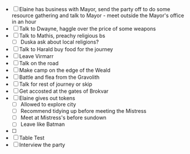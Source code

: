 - [ ] Elaine has business with Mayor, send the party off to do some resource gathering and talk to Mayor - meet outside the Mayor's office in an hour
- [ ] Talk to Dwayne, haggle over the price of some weapons
- [ ] Talk to Mathis, preachy religious bs
	- [ ] Duska ask about local religions?
- [ ] Talk to Harald buy food for the journey
- [ ] Leave Virmarr
- [ ] Talk on the road
- [ ] Make camp on the edge of the Weald
- [ ] Battle and flea from the Gravolith
- [ ] Talk for rest of journey or skip
- [ ] Get accosted at the gates of Brokvar
- [ ] Elaine gives out tokens
	- [ ] Allowed to explore city
	- [ ] Recommend tidying up before meeting the Mistress
	- [ ] Meet at Mistress's before sundown
	- [ ] Leave like Batman
- [ ] 
- [ ] Table Test
- [ ] Interview the party